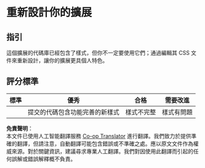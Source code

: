 <!--
CO_OP_TRANSLATOR_METADATA:
{
  "original_hash": "e3c6f2a03c2336e60412612d870af547",
  "translation_date": "2025-08-23T23:44:52+00:00",
  "source_file": "5-browser-extension/1-about-browsers/assignment.md",
  "language_code": "hk"
}
-->
# 重新設計你的擴展

## 指引

這個擴展的代碼庫已經包含了樣式，但你不一定要使用它們；通過編輯其 CSS 文件來重新設計，讓你的擴展更具個人特色。

## 評分標準

| 標準     | 優秀                                            | 合格                 | 需要改進          |
| -------- | -------------------------------------------- | --------------------- | ----------------- |
|          | 提交的代碼包含功能完善的新樣式                 | 樣式不完整           | 樣式有問題        |

**免責聲明**：  
本文件已使用人工智能翻譯服務 [Co-op Translator](https://github.com/Azure/co-op-translator) 進行翻譯。我們致力於提供準確的翻譯，但請注意，自動翻譯可能包含錯誤或不準確之處。應以原文文件作為權威來源。對於關鍵資訊，建議尋求專業人工翻譯。我們對因使用此翻譯而引起的任何誤解或錯誤解釋概不負責。